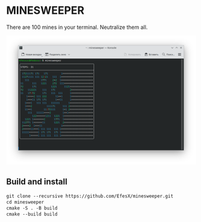 # MINESWEEPER

There are 100 mines in your terminal. Neutralize them all.

![screen](/pics/screen.png)

## Build and install
```shell
git clone --recursive https://github.com/EfesX/minesweeper.git
cd minesweeper
cmake -S . -B build
cmake --build build
```